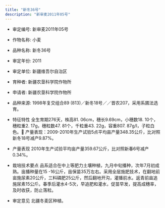 ```yaml
---
title: "新冬36号"
description: "新审麦2011年05号"
---
```

* 审定编号:  新审麦2011年05号

*  作物名称:  小麦

*  品种名称:  新冬36号

*  审定年份:  2011

*  审定单位:  新疆维吾尔自治区

* 育种者:  新疆农垦科学院作物所

*  申请者:  新疆农垦科学院作物所

*  品种来源:  1998年复交组合89 (813)／新冬18号／／晋农207，采用系圃法选育。

*  特征特性
全生育期276天，株高81. 06cm，穗长9.69cm，小穗数18. 10个，穗粒重2. 17g，穗粒数47. 81个，千粒重43. 22g，容重807. 87g/l，子粒白色。    产量表现：2009-2010年生产试验5点平均亩产量348.35公斤，比对照新冬18号减产9.87%。

*  产量表现
2010年生产试验平均亩产量359.67公斤，比对照新春6号减产0.34%。

*  栽培技术要点
品系适合在中上等肥力土壤种植，九月中旬播种，次年7月初成熟。亩播种量在15 -16公斤，亩保苗35万左右。采用全层施肥技术，在翻地前亩施尿素20公斤，三料磷肥25公斤，然后翻地开沟，灌播前水。返青前亩追施尿素15公斤。春季后灌水4-5次，早追肥和灌水，促苗早发，提高成穗率，及时收获，防止落粒。

*  审定意见
北疆冬麦区种植。
